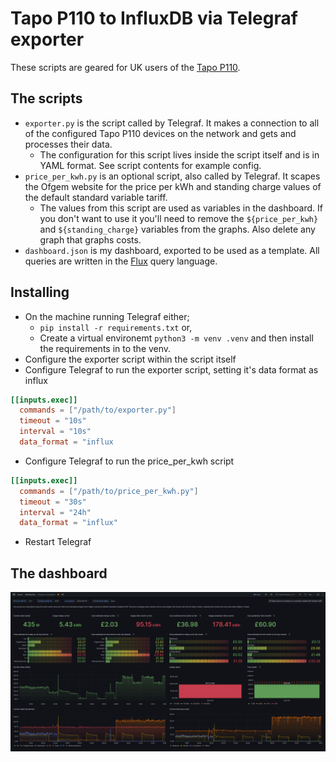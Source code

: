 # Tapo P110 to InfluxDB via Telegraf exporter

These scripts are geared for UK users of the [Tapo P110](https://www.tapo.com/uk/product/smart-plug/tapo-p110/).

## The scripts
* `exporter.py` is the script called by Telegraf. It makes a connection to all of the configured Tapo P110 devices on the network and gets and processes their data.
    * The configuration for this script lives inside the script itself and is in YAML format. See script contents for example config.
* `price_per_kwh.py` is an optional script, also called by Telegraf. It scapes the Ofgem website for the price per kWh and standing charge values of the default standard variable tariff.
    * The values from this script are used as variables in the dashboard. If you don't want to use it you'll need to remove the `${price_per_kwh}` and `${standing_charge}` variables from the graphs. Also delete any graph that graphs costs.
* `dashboard.json` is my dashboard, exported to be used as a template. All queries are written in the [Flux](https://docs.influxdata.com/influxdb/v2/query-data/flux/) query language.


## Installing
* On the machine running Telegraf either;
    * `pip install -r requirements.txt` or,
    * Create a virtual environemt `python3 -m venv .venv` and then install the requirements in to the venv.
* Configure the exporter script within the script itself
* Configure Telegraf to run the exporter script, setting it's data format as influx
```toml
[[inputs.exec]]
  commands = ["/path/to/exporter.py"]
  timeout = "10s"
  interval = "10s"
  data_format = "influx
```
* Configure Telegraf to run the price_per_kwh script
```toml
[[inputs.exec]]
  commands = ["/path/to/price_per_kwh.py"]
  timeout = "30s"
  interval = "24h"
  data_format = "influx"
```
* Restart Telegraf


## The dashboard
![](https://github.com/kura/p110-exporter/blob/main/dashboard.png)
